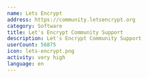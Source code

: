 ```yaml
---
name: Lets Encrypt
address: https://community.letsencrypt.org
category: Software
title: Let's Encrypt Community Support
description: Let's Encrypt Community Support
userCount: 56875
icon: lets-encrypt.png
activity: very high
language: en
---
```

